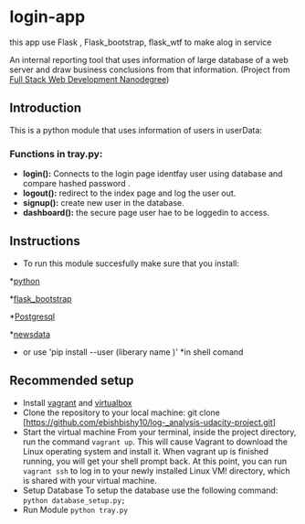 # login-app
this app use Flask , Flask_bootstrap, flask_wtf to make alog in service

An internal reporting tool that uses information of large database of a web server and draw business conclusions from that information.
(Project from [Full Stack Web Development Nanodegree](https://in.udacity.com/course/full-stack-web-developer-nanodegree--nd004/))

## Introduction
This is a python module that uses information of users in  userData:



### Functions in tray.py:
* **login():** Connects to the login page identfay user using database and compare hashed password .
* **logout():** redirect to the index page and log the user out.
* **signup():** create new user in the database.
* **dashboard():** the secure page user hae to be loggedin to access.

## Instructions
* To run this module succesfully make sure that you install:

*[python](https://www.python.org/downloads/)

*[flask_bootstrap](https://pythonhosted.org/Flask-Bootstrap/)

*[Postgresql](https://www.postgresql.org/download/)

*[newsdata](https://d17h27t6h515a5.cloudfront.net/topher/2016/August/57b5f748_newsdata/newsdata.zip)

* or use 'pip install --user (liberary name )'
*in shell comand
## Recommended setup
* Install [vagrant](https://www.vagrantup.com/downloads.html) and [virtualbox](https://www.virtualbox.org/wiki/Downloads) 
* Clone the repository to your local machine:
  git clone [https://github.com/ebishbishy10/log-_analysis-udacity-project.git]
* Start the virtual machine
  From your terminal, inside the project directory, run the command `vagrant up`. This will cause Vagrant to download the Linux           operating   system and install it.
  When vagrant up is finished running, you will get your shell prompt back. At this point, you can run `vagrant ssh` to log in to your     newly installed Linux VM!
       directory, which is shared with your virtual machine.
* Setup Database
  To setup the database use the following command:
  `python database_setup.py;`
* Run Module
  `python tray.py`
